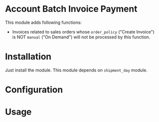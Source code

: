 Account Batch Invoice Payment
=============================

This module adds following functions:

- Invoices related to sales orders whose `order_policy` ("Create Invoice") is NOT `manual` ("On Demand") will not be processed by this function.


Installation
============

Just install the module.  This module depends on `shipment_day` module.


Configuration
=============



Usage
=====

